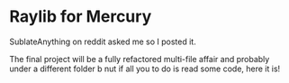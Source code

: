 Raylib for Mercury
==================

SublateAnything on reddit asked me so I posted it.


The final project will be a fully refactored multi-file affair and probably
under a different folder b nut if all you to do is read some code, here it is!


